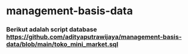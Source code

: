 # management-basis-data

### Berikut adalah script database https://github.com/adityaputrawijaya/management-basis-data/blob/main/toko_mini_market.sql

